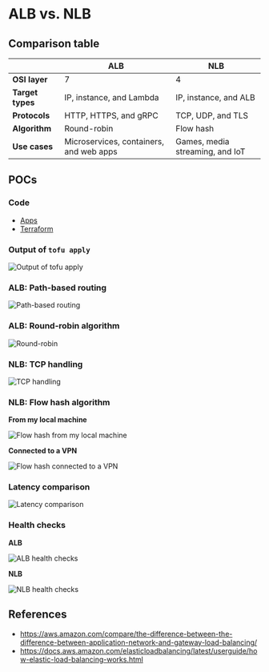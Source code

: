 # ALB vs. NLB

## Comparison table

|                  | ALB                                     | NLB                             |
|------------------|-----------------------------------------|---------------------------------|
| **OSI layer**    | 7                                       | 4                               |
| **Target types** | IP, instance, and Lambda                | IP, instance, and ALB           |
| **Protocols**    | HTTP, HTTPS, and gRPC                   | TCP, UDP, and TLS               |
| **Algorithm**    | Round-robin                             | Flow hash                       |
| **Use cases**    | Microservices, containers, and web apps | Games, media streaming, and IoT |

## POCs

### Code

- [Apps](apps)
- [Terraform](terraform)

### Output of `tofu apply`

![Output of tofu apply](images/tofu-apply-output.png)

### ALB: Path-based routing

![Path-based routing](images/path-based-routing.png)

### ALB: Round-robin algorithm

![Round-robin](images/round-robin.png)

### NLB: TCP handling

![TCP handling](images/tcp-handling.png)

### NLB: Flow hash algorithm

**From my local machine**

![Flow hash from my local machine](images/flow-hash-local.png)

**Connected to a VPN**

![Flow hash connected to a VPN](images/flow-hash-vpn.png)

### Latency comparison

![Latency comparison](images/latency-comparison.png)

### Health checks

**ALB**

![ALB health checks](images/alb-health-checks.png)

**NLB**

![NLB health checks](images/nlb-health-checks.png)

## References

- https://aws.amazon.com/compare/the-difference-between-the-difference-between-application-network-and-gateway-load-balancing/
- https://docs.aws.amazon.com/elasticloadbalancing/latest/userguide/how-elastic-load-balancing-works.html